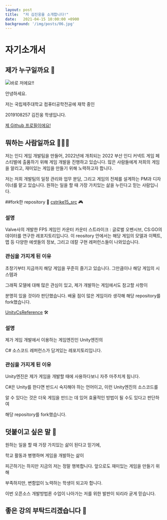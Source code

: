 ```yaml
---
layout: post
title:  "저 김진웅을 소개합니다!"
date:   2021-04-15 10:00:00 +0900
background: '/img/posts/06.jpg'
---
```


# 자기소개서
## 제가 누구일까요 🤔

![바로 저에요!!](D:\웅\그림\셀카.jpg)

안녕하세요.

저는 국립제주대학교 컴퓨터공학전공에 재학 중인

2019108257 김진웅 학생입니다.

[제 Github 프로필이에요!](https://github.com/KimJinWoong0802)

## 뭐하는 사람일까요 🕵🏼‍♂️
저는 인디 게임 개발팀을 만들어, 2022년에 개최되는 2022 부산 인디 커넥트 게임 페스티벌에 출품하기 위해 
게임 개발을 진행하고 있습니다. 많은 사람들에게 저희의 게임을 알리고,
재미있는 게임을 만들기 위해 노력하고자 합니다.

저는 저희 개발팀의 일정 관리와 업무 분담, 
그리고 게임의 전체를 설계하는 PM과 디자이너를 맡고 있습니다.
원하는 일을 할 때 가장 가치있는 삶을 누린다고 믿는 사람입니다.

##fork한 repository 💾
[cstrike15_src](https://github.com/KimJinWoong0802/cstrike15_src) 🎮

### 설명
Valve사의 개발한 FPS 게임인 카운터 카운터 스트라이크 : 글로벌 오펜시브,
CS:GO의 데이터를 연구한 레포지토리입니다. 
이 reository 안에서는 해당 게임의 모델과 이펙트, 맵 등 다양한 에셋들의 정보,
그리고 데칼 구현 레퍼런스들이 나와있습니다.

### 관심을 가지게 된 이유
초창기부터 지금까지 해당 게임을 꾸준히 즐기고 있습니다. 그만큼이나 해당 게임의 시스템과

그래픽 모델에 대해 많은 관심이 있고, 제가 개발하는 게임에서도 참고할 사항이

분명히 있을 것이라 판단했습니다. 배울 점이 많은 게임이라 생각해 해당 repository를 fork했습니다.

[UnityCsReference](https://github.com/KimJinWoong0802/UnityCsReference) 🛠️

### 설명
제가 게임 개발에서 이용하는 게임엔진인 Unity엔진의

C# 소스코드 레퍼런스가 담겨있는 레포지토리입니다.

### 관심을 가지게 된 이유
Unity엔진은 제가 게임을 개발할 때에 사용하다보니 자주 마주치게 됩니다.

C#은 Unity를 한다면 반드시 숙지해야 하는 언어이고, 이런 Unity엔진의 소스코드를

알 수 있다는 것은 더욱 게임을 만드는 데 있어 효율적인 방법이 될 수도 있다고 판단하여

해당 repository를 fork했습니다.


## 덧붙이고 싶은 말 💌
원하는 일을 할 때 가장 가치있는 삶이 된다고 믿기에,

학교 활동과 병행하며 게임을 개발하는 삶이

피곤하기는 하지만 지금의 저는 정말 행복합니다. 앞으로도 재미있는 게임을 만들기 위해

부족하지만, 변함없이 노력하는 학생이 되고자 합니다.

이번 오픈소스 개발방법론 수업이 나아가는 저를 위한 발판이 되리라 굳게 믿습니다.

## 좋은 강의 부탁드리겠습니다 🤪



